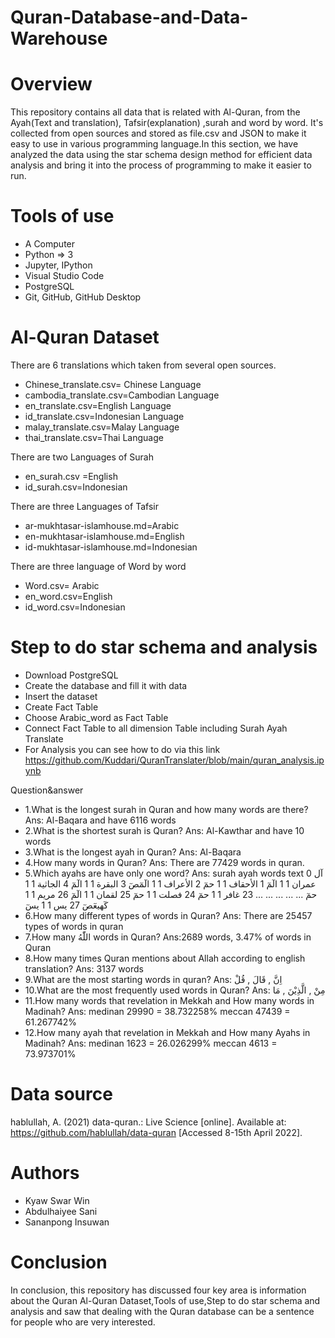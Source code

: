 # Quran-Database-and-Data-Warehouse

# Overview
This repository contains all data that is related with Al-Quran, from the Ayah(Text and translation), Tafsir(explanation) ,surah and word by word. It's collected from open sources and stored as file.csv and JSON to make it easy to use in various programming language.In this section, we have analyzed the data using the star schema design method for efficient data analysis and bring it into the process of programming to make it easier to run.

# Tools of use
- A Computer
- Python => 3
- Jupyter, IPython 
- Visual Studio Code
- PostgreSQL
- Git, GitHub, GitHub Desktop

# Al-Quran Dataset
There are 6 translations which taken from several open sources.
- Chinese_translate.csv= Chinese Language
- cambodia_translate.csv=Cambodian Language
- en_translate.csv=English Language
- id_translate.csv=Indonesian Language
- malay_translate.csv=Malay Language
- thai_translate.csv=Thai Language
 
There are two Languages of Surah
- en_surah.csv =English
- id_surah.csv=Indonesian

There are three Languages of Tafsir
- ar-mukhtasar-islamhouse.md=Arabic
- en-mukhtasar-islamhouse.md=English
- id-mukhtasar-islamhouse.md=Indonesian

There are three language of Word by word
- Word.csv= Arabic
- en_word.csv=English
- id_word.csv=Indonesian

# Step to do star schema and analysis
- Download PostgreSQL
- Create the  database and fill it with data
- Insert the dataset
- Create Fact Table
- Choose Arabic_word as Fact Table  
- Connect Fact Table to all dimension Table including Surah Ayah Translate
- For Analysis you can see how to do  via this link https://github.com/Kuddari/QuranTranslater/blob/main/quran_analysis.ipynb

Question&answer
- 1.What is the longest surah in Quran and how many words are there?
  Ans: Al-Baqara and have 6116 words
- 2.What is the shortest surah is Quran?
  Ans: Al-Kawthar and have 10 words
- 3.What is the longest ayah in Quran?
  Ans: Al-Baqara
- 4.How many words in Quran?
  Ans: There are 77429 words in quran.
- 5.Which ayahs are have only one word?
  Ans:
  surah  ayah   words	text
0	آل عمران	1	1	الٓمٓ
1	الأحقاف	1	1	حمٓ
2	الأعراف	1	1	الٓمٓصٓ
3	البقرة	1	1	الٓمٓ
4	الجاثية	1	1	حمٓ
...	...	...	...	...
23	غافر	1	1	حمٓ
24	فصلت	1	1	حمٓ
25	لقمان	1	1	الٓمٓ
26	مريم	1	1	كٓهيعٓصٓ
27	يس	1	1	يسٓ
- 6.How many different types of words in Quran?
  Ans: There are 25457 types of words in quran
- 7.How many اللّٰهُ words in Quran?
  Ans:2689 words, 3.47% of words in Quran
- 8.How many times Quran mentions about Allah according to english translation?
  Ans: 3137 words
- 9.What are the most starting words in quran?
  Ans: اِنَّ , قَالَ , قُلْ
- 10.What are the most frequently used words in Quran?
  Ans: مِنْ , الَّذِیْنَ , مَا
- 11.How many words that revelation in Mekkah and How many words in Madinah?
  Ans:	medinan	29990 =	38.732258%
	meccan	47439 =	61.267742%
- 12.How many ayah that revelation in Mekkah and How many Ayahs in Madinah?
  Ans: 	medinan	1623 =	26.026299%
	meccan	4613 =	73.973701%
	
# Data source
hablullah, A. (2021) data-quran.: Live Science [online]. Available at: https://github.com/hablullah/data-quran [Accessed 8-15th April 2022].

# Authors
- Kyaw Swar Win
- Abdulhaiyee Sani
- Sananpong Insuwan

# Conclusion
In conclusion, this repository has discussed four key area is information about the Quran
Al-Quran Dataset,Tools of use,Step to do star schema and analysis and saw that dealing with 
the Quran database can be a sentence for people who are very interested.
